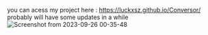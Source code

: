 you can acess my project here : https://luckxsz.github.io/Conversor/ <br>
probably will have some updates in a while
![Screenshot from 2023-09-26 00-35-48](https://github.com/LuckxSz/Conversor/assets/135531180/684a475b-545d-42a5-a71a-5dfb2f80419d)

